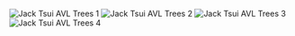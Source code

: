 
![Jack Tsui AVL Trees 1](https://github.com/user-attachments/assets/4da4d531-57df-40e7-9f5f-72036d4f6d28)
![Jack Tsui AVL Trees 2](https://github.com/user-attachments/assets/4104f178-86b8-43b4-8c5a-47bc93d2e652)
![Jack Tsui AVL Trees 3](https://github.com/user-attachments/assets/8b2f964d-881d-4f43-a8c4-d71efd0835ef)
![Jack Tsui AVL Trees 4](https://github.com/user-attachments/assets/b5853a7b-f0e3-4298-8ed8-74d037bfee0a)

